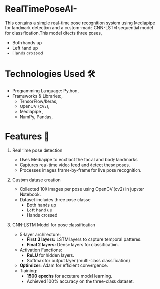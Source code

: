 # RealTimePoseAI-
This contains a simple real-time pose recognition system using Mediapipe for landmark detection and a custom-made CNN-LSTM sequential model for classification.This model dtects three poses,
* Both hands up
* Left hand up
* Hands crossed

# Technologies Used 🛠️
* Programming Language: Python,
* Frameworks & Libraries:,
  * TensorFlow/Keras,
  * OpenCV (cv2),
  * Mediapipe ,
  * NumPy, Pandas,

# Features 📌
1. Real time pose detection
   * Uses Mediapipe to ecxtract the facial and body landmarks.
   * Captures real-time video feed and detect these poses.
   * Processes images frame-by-frame for live pose recognition.

2. Custom datase creation
   * Collected 100 images per pose using OpenCV (cv2) in jupyter Notebook.
   * Dataset includes three pose classe:
      * Both hands up
      * Left hand up
      * Hands crossed

3. CNN-LSTM Model for pose classification
   * 5-layer architecture:
     * **First 3 layers:** LSTM layers to capture temporal patterns.
     * **Final 2 layers:** Dense layers for classification.
   * Activation Functions:
     * **ReLU** for hidden layers.
     * Softmax for output layer (multi-class classification)
   * **Optimizer:** Adam for efficient convergence.
   * Training:
     * **1500 epochs** for accutare model learning.
     * Achieved 100% accuracy on the three-class dataset.
   
